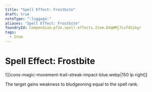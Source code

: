 ```yaml
---
title: "Spell Effect: Frostbite"
draft: true
noteType: ":luggage:"
aliases: "Spell Effect: Frostbite"
foundryId: Compendium.pf2e.spell-effects.Item.DdqWMj7cuf4S1bgr
tags:
  - Item
---
```


# Spell Effect: Frostbite
![[icons-magic-movement-trail-streak-impact-blue.webp|150 lp right]]

The target gains weakness to bludgeoning equal to the spell rank.
